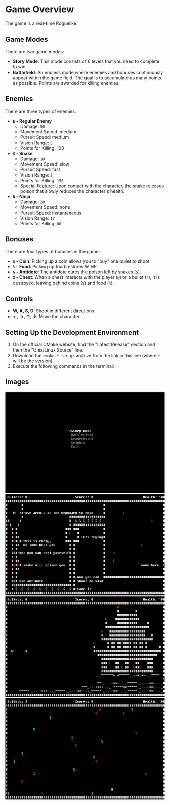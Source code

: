 # Game Overview
The game is a real-time Roguelike.

## Game Modes
There are two game modes:
- **Story Mode**: This mode consists of 6 levels that you need to complete to win.
- **Battlefield**: An endless mode where enemies and bonuses continuously appear within the game field. The goal is to accumulate as many points as possible. Points are awarded for killing enemies.

## Enemies
There are three types of enemies:
- **`E` - Regular Enemy**
  - Damage: `50`
  - Movement Speed: medium
  - Pursuit Speed: medium
  - Vision Range: `5`
  - Points for Killing: 100
- **`S` - Snake**
  - Damage: `10`
  - Movement Speed: slow
  - Pursuit Speed: fast
  - Vision Range: `3`
  - Points for Killing: `150`
  - Special Feature: Upon contact with the character, the snake releases poison that slowly reduces the character's health.
- **`N` - Ninja**
  - Damage: `20`
  - Movement Speed: none
  - Pursuit Speed: instantaneous
  - Vision Range: `17`
  - Points for Killing: `80`

## Bonuses
There are four types of bonuses in the game:
- **`$` - Coin**: Picking up a coin allows you to "buy" one bullet to shoot.
- **`%` - Food**: Picking up food restores `50` HP.
- **`&` - Antidote**: The antidote cures the poison left by snakes (`S`).
- **`X` - Chest**: When a chest interacts with the player (`@`) or a bullet (`*`), it is destroyed, leaving behind coins (`$`) and food (`%`).

## Controls
- **W, A, S, D**: Shoot in different directions.
- **←, →, ↑, ↓**: Move the character.

## Setting Up the Development Environment
1. On the official CMake website, find the "Latest Release" section and then the "Unix/Linux Source" line.
2. Download the `cmake-*.tar.gz` archive from the link in this line (where `*` will be the version).
3. Execute the following commands in the terminal:

## Images
![alt text](images/image.png)
![alt text](images/image-1.png)
![alt text](images/image-2.png)
![alt text](images/image-3.png)